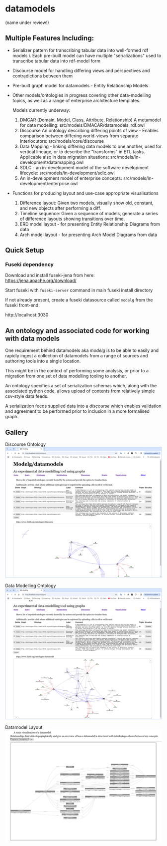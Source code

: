 # datamodels

(name under review!)

## Multiple Features Including:

* Serializer pattern for transcribing tabular data into well-formed rdf models
    i. Each pre-built model can have multiple "serializations" used to transcribe tabular data into rdf-model form
* Discourse model for handling differing views and perspectives and contradictions between them
* Pre-built graph model for datamodels - Entity Relationship Models
* Other models/ontologies in progress covering other data-modelling topics, as well as a range of enterprise architecture templates. 
    
    Models currently underway:
    1. DMCAR (Domain, Model, Class, Attribute, Relationship) 
    A metamodel for data modelling: src/models/DMACAR/datamodels_rdf.owl
    2. Discourse
    An ontology describing differing points of view - Enables comparison between differing world-views from separate Interlocutors: src/models/core/discourse
    3. Data Mapping - linking differing data models to one another, used for vertical lineage, or to describe the "transforms" in ETL tasks. Applicable also in data migration situations: src/models/in-development/datamapping.owl
    4. SDLC - an in-development model of the software development lifecycle: src/models/in-development/sdlc.owl
    5. An in-development model of enterprise concepts: src/models/in-development/enterprise.owl
* Functions for producing layout and use-case appropriate visualisations
    1. Difference layout: Given two models, visually show old, constant, and new objects after performing a diff.
    2. Timeline sequence: Given a sequence of models, generate a series of difference layouts showing transitions over time. 
    3. ERD model layout - for presenting Entity Relationship Diagrams from data
    4. Arch model layout - for presenting Arch Model Diagrams from data


## Quick Setup

### Fuseki dependency

Download and install fuseki-jena from here: https://jena.apache.org/download/

Start fuseki with `fuseki-server` command in main fuseki install directory

If not already present, create a fuseki datasource called `modelg` from the fuseki front-end. 

http://localhost:3030

## An ontology and associated code for working with data models

One requirement behind datamodels aka *modelg* is to be able to easily and rapidly ingest a collection of datamodels from a range of sources and authoring tools into a single location.

This might be in the context of performing some analysis, or prior to a migration from one set of data modelling tooling to another.

An ontology specifies a set of serialization schemas which, along with the associated python code, allows upload of contents from relatively simple csv-style data feeds.

A serialization feeds supplied data into a *discourse* which enables validation and agreement to be performed prior to inclusion in a more formalised graph.

## Gallery

Discourse Ontology
![Screenshot of modelg screen showing discourse ontology](./images/modelg_ontologies_ss.png)

Data Modelling Ontology
![Screenshot of modelg screen showing datamodelling ontology](./images/data_modelling_ontology_ss.png)

Datamodel Layout
![Screenshot of modelg screen showing auto-generated datamodel layout](./images/datamodel_vis_ss.png)
